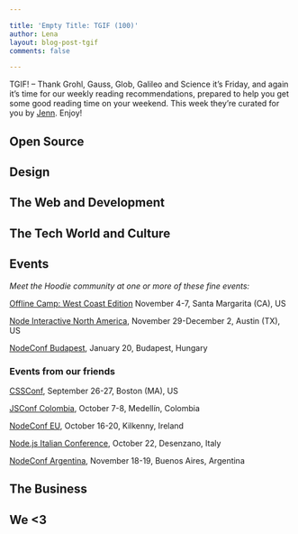 ```yaml
---

title: 'Empty Title: TGIF (100)'
author: Lena
layout: blog-post-tgif
comments: false

---
```



TGIF! – Thank Grohl, Gauss, Glob, Galileo and Science it’s Friday, and again it’s time for our weekly reading recommendations, prepared to help you get some good reading time on your weekend. This week they’re curated for you by [Jenn](http://twitter.com/jennwrites). Enjoy!


## Open Source


## Design


## The Web and Development


## The Tech World and Culture

## Events

_Meet the Hoodie community at one or more of these fine events:_

[Offline Camp: West Coast Edition](https://medium.com/offline-camp/%EF%B8%8F-announcing-the-next-offline-camp-%EF%B8%8F-b2f86deb9c2d#.6spbfgeo8) November 4-7, Santa Margarita (CA), US

[Node Interactive North America](http://events.linuxfoundation.org/events/node-interactive), November 29-December 2, Austin (TX), US

[NodeConf Budapest](http://budapest.nodeconf.com/), January 20, Budapest, Hungary

### Events from our friends

[CSSConf](https://2016.cssconf.com/), September 26-27, Boston (MA), US

[JSConf Colombia](http://jsconf.co/), October 7-8, Medellín, Colombia

[NodeConf EU](http://www.nodeconf.eu/), October 16-20, Kilkenny, Ireland

[Node.js Italian Conference](http://nodejsconf.it/), October 22, Desenzano, Italy

[NodeConf Argentina](https://2016.nodeconf.com.ar/), November 18-19, Buenos Aires, Argentina


## The Business


## We <3


<!-- Tumblr entry from last week, or pick your favourite one -->
